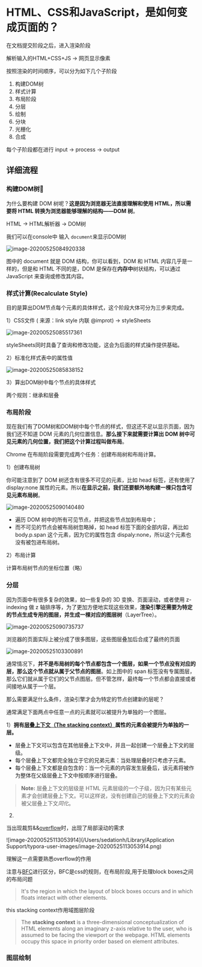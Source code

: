 # HTML、CSS和JavaScript，是如何变成页面的？

在文档提交阶段之后，进入渲染阶段



解析输入的HTML+CSS+JS  ->  网页显示像素



按照渲染的时间顺序，可以分为如下几个子阶段

1. 构建DOM树
2. 样式计算
3. 布局阶段
4. 分层
5. 绘制
6. 分块
7. 光栅化
8. 合成



每个子阶段都在进行 input -> process -> output



## 详细流程

### 构建DOM树🌲

为什么要构建 DOM 树呢？**这是因为浏览器无法直接理解和使用 HTML，所以需要将 HTML 转换为浏览器能够理解的结构——DOM 树**。



HTML -> HTML解析器 -> DOM树



我们可以在console中 输入 `document`来显示DOM树

![image-20200525084920338](http://picbed.sedationh.cn/image-20200525084920338.png)

图中的 document 就是 DOM 结构，你可以看到，DOM 和 HTML 内容几乎是一样的，但是和 HTML 不同的是，DOM 是保存在**内存中**树状结构，可以通过 JavaScript 来查询或修改其内容。



### 样式计算(Recalculate Style)

目的是算出DOM节点每个元素的具体样式，这个阶段大体可分为三步来完成。

1）CSS文件 ( 来源：link style 内联 @improt) -> styleSheets

![image-20200525085517361](http://picbed.sedationh.cn/image-20200525085517361.png)

styleSheets同时具备了查询和修改功能，这会为后面的样式操作提供基础。



2）标准化样式表中的属性值

![image-20200525085838152](http://picbed.sedationh.cn/image-20200525085838152.png)

3）算出DOM树中每个节点的具体样式

两个规则：继承和层叠



### 布局阶段

现在我们有了DOM树和DOM树中每个节点的样式，但这还不足以显示页面，因为我们还不知道 DOM 元素的几何位置信息。**那么接下来就需要计算出 DOM 树中可见元素的几何位置，我们把这个计算过程叫做布局**。

Chrome 在布局阶段需要完成两个任务：创建布局树和布局计算。

1）创建布局树

你可能注意到了 DOM 树还含有很多不可见的元素，比如 head 标签，还有使用了 display:none 属性的元素。所以**在显示之前，我们还要额外地构建一棵只包含可见元素布局树**。

![image-20200525090140480](http://picbed.sedationh.cn/image-20200525090140480.png)

- 遍历 DOM 树中的所有可见节点，并把这些节点加到布局中；
- 而不可见的节点会被布局树忽略掉，如 head 标签下面的全部内容，再比如 body.p.span 这个元素，因为它的属性包含 dispaly:none，所以这个元素也没有被包进布局树。

2）布局计算

计算布局树节点的坐标位置（略）

### 分层

因为页面中有很多复杂的效果，如一些复杂的 3D 变换、页面滚动，或者使用 z-indexing 做 z 轴排序等，为了更加方便地实现这些效果，**渲染引擎还需要为特定的节点生成专用的图层，并生成一棵对应的图层树**（LayerTree）。

![image-20200525090735737](http://picbed.sedationh.cn/image-20200525090735737.png)

浏览器的页面实际上被分成了很多图层，这些图层叠加后合成了最终的页面

![image-20200525103300891](http://picbed.sedationh.cn/image-20200525103300891.png)

通常情况下，**并不是布局树的每个节点都包含一个图层，如果一个节点没有对应的层，那么这个节点就从属于父节点的图层**。如上图中的 span 标签没有专属图层，那么它们就从属于它们的父节点图层。但不管怎样，最终每一个节点都会直接或者间接地从属于一个层。

那么需要满足什么条件，渲染引擎才会为特定的节点创建新的层呢？

通常满足下面两点中任意一点的元素就可以被提升为单独的一个图层。

1）**拥有[层叠上下文（The stacking context）](https://developer.mozilla.org/zh-CN/docs/Web/Guide/CSS/Understanding_z_index/The_stacking_context)属性的元素会被提升为单独的一层。**

- 层叠上下文可以包含在其他层叠上下文中，并且一起创建一个层叠上下文的层级。
- 每个层叠上下文都完全独立于它的兄弟元素：当处理层叠时只考虑子元素。
- 每个层叠上下文都是自包含的：当一个元素的内容发生层叠后，该元素将被作为整体在父级层叠上下文中按顺序进行层叠。

> **Note:** 层叠上下文的层级是 HTML 元素层级的一个子级，因为只有某些元素才会创建层叠上下文。可以这样说，没有创建自己的层叠上下文的元素会被父层叠上下文*同化*。

2)

当出现裁剪&&[overflow](https://developer.mozilla.org/en-US/docs/Web/CSS/overflow?v=example)时，出现了局部滚动的需求

![image-20200525113053914](/Users/sedationh/Library/Application Support/typora-user-images/image-20200525113053914.png)

理解这一点需要熟悉overflow的作用

注意与[BFC](https://developer.mozilla.org/en-US/docs/Web/Guide/CSS/Block_formatting_context)进行区分，BFC是css的规则，在布局阶段,用于处理block boxes之间的布局问题

>  It's the region in which the layout of block boxes occurs and in which floats interact with other elements.

this stacking context作用域图层阶段

> The **stacking context** is a three-dimensional conceptualization of HTML elements along an imaginary z-axis relative to the user, who is assumed to be facing the viewport or the webpage. HTML elements occupy this space in priority order based on element attributes.



### 图层绘制

